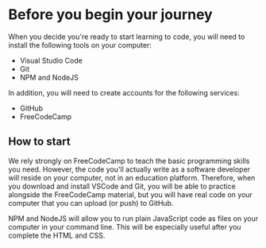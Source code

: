# Before you begin your journey
When you decide you're ready to start learning to code, you will need to install the following tools on your computer:

* Visual Studio Code
* Git
* NPM and NodeJS

In addition, you will need to create accounts for the following services:

* GitHub
* FreeCodeCamp

## How to start
We rely strongly on FreeCodeCamp to teach the basic programming skills you need. However, the code you'll actually write as a software developer will reside on your computer, not in an education platform. Therefore, when you download and install VSCode and Git, you will be able to practice alongside the FreeCodeCamp material, but you will have real code on your computer that you can upload (or push) to GitHub.

NPM and NodeJS will allow you to run plain JavaScript code as files on your computer in your command line. This will be especially useful after you complete the HTML and CSS. 